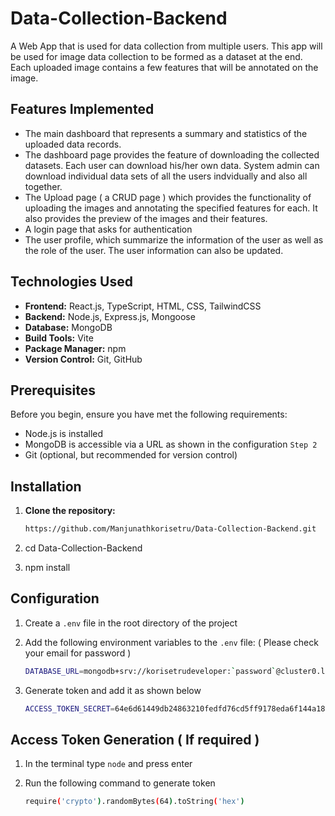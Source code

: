 # Data-Collection-Backend

A Web App that is used for data collection from multiple users. This app will be used for image data collection to be formed as a dataset at the end. 
Each uploaded image contains a few features that will be annotated on the image.

## Features Implemented
- The main dashboard that represents a summary and statistics of the uploaded data records.
- The dashboard page provides the feature of downloading the collected datasets. Each user can download his/her own data. System admin can download individual data sets of all the users indvidually and also all together.
- The Upload page ( a CRUD page ) which provides the functionality of uploading the images and annotating the specified features for each. It also provides the preview of the images and their features.
- A login page that asks for authentication
- The user profile, which summarize the information of the user as well as the role of the user. The user information can also be updated.

 

## Technologies Used

- **Frontend:** React.js, TypeScript, HTML, CSS, TailwindCSS
- **Backend:** Node.js, Express.js, Mongoose
- **Database:** MongoDB
- **Build Tools:** Vite
- **Package Manager:** npm
- **Version Control:** Git, GitHub

## Prerequisites

Before you begin, ensure you have met the following requirements:

- Node.js is installed
- MongoDB is accessible via a URL as shown in the configuration `Step 2` 
- Git (optional, but recommended for version control)

## Installation

1. **Clone the repository:**

   ```bash
   https://github.com/Manjunathkorisetru/Data-Collection-Backend.git

2. cd Data-Collection-Backend

3. npm install

## Configuration

1. Create a `.env` file in the root directory of the project
2. Add the following environment variables to the `.env` file:
    ( Please check your email for password )
   ```bash
   DATABASE_URL=mongodb+srv://korisetrudeveloper:`password`@cluster0.lmuunih.mongodb.net/dataCollection?retryWrites=true&w=majority
   ```
  

   
4. Generate token and add it as shown below
   ```bash
   ACCESS_TOKEN_SECRET=64e6d61449db24863210fedfd76cd5ff9178eda6f144a183f70bf420309d27186c53878b88934466e88d261acce1d487ee60e5df659ffb41a96e2d2bce096c06
   ```


## Access Token Generation ( If required )

1. In the terminal type `node` and press enter

2. Run the following command to generate token

   ```bash
   require('crypto').randomBytes(64).toString('hex')
   ```





